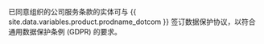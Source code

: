 已同意组织的公司服务条款的实体可与 {{ site.data.variables.product.prodname_dotcom }} 签订数据保护协议，以符合通用数据保护条例 (GDPR) 的要求。
